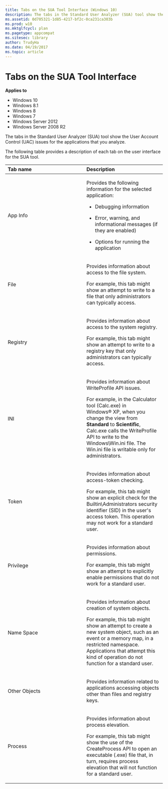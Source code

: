 ```yaml
---
title: Tabs on the SUA Tool Interface (Windows 10)
description: The tabs in the Standard User Analyzer (SUA) tool show the User Account Control (UAC) issues for the applications that you analyze.
ms.assetid: 0d705321-1d85-4217-bf2c-0ca231ca303b
ms.prod: w10
ms.mktglfcycl: plan
ms.pagetype: appcompat
ms.sitesec: library
author: TrudyHa
ms.date: 04/19/2017
ms.topic: article
---
```


# Tabs on the SUA Tool Interface


**Applies to**

-   Windows 10
-   Windows 8.1
-   Windows 8
-   Windows 7
-   Windows Server 2012
-   Windows Server 2008 R2

The tabs in the Standard User Analyzer (SUA) tool show the User Account Control (UAC) issues for the applications that you analyze.

The following table provides a description of each tab on the user interface for the SUA tool.

<table>
<colgroup>
<col width="50%" />
<col width="50%" />
</colgroup>
<thead>
<tr class="header">
<th align="left">Tab name</th>
<th align="left">Description</th>
</tr>
</thead>
<tbody>
<tr class="odd">
<td align="left"><p>App Info</p></td>
<td align="left"><p>Provides the following information for the selected application:</p>
<ul>
<li><p>Debugging information</p></li>
<li><p>Error, warning, and informational messages (if they are enabled)</p></li>
<li><p>Options for running the application</p></li>
</ul></td>
</tr>
<tr class="even">
<td align="left"><p>File</p></td>
<td align="left"><p>Provides information about access to the file system.</p>
<p>For example, this tab might show an attempt to write to a file that only administrators can typically access.</p></td>
</tr>
<tr class="odd">
<td align="left"><p>Registry</p></td>
<td align="left"><p>Provides information about access to the system registry.</p>
<p>For example, this tab might show an attempt to write to a registry key that only administrators can typically access.</p></td>
</tr>
<tr class="even">
<td align="left"><p>INI</p></td>
<td align="left"><p>Provides information about WriteProfile API issues.</p>
<p>For example, in the Calculator tool (Calc.exe) in Windows® XP, when you change the view from <strong>Standard</strong> to <strong>Scientific</strong>, Calc.exe calls the WriteProfile API to write to the Windows\Win.ini file. The Win.ini file is writable only for administrators.</p></td>
</tr>
<tr class="odd">
<td align="left"><p>Token</p></td>
<td align="left"><p>Provides information about access-token checking.</p>
<p>For example, this tab might show an explicit check for the Builtin\Administrators security identifier (SID) in the user's access token. This operation may not work for a standard user.</p></td>
</tr>
<tr class="even">
<td align="left"><p>Privilege</p></td>
<td align="left"><p>Provides information about permissions.</p>
<p>For example, this tab might show an attempt to explicitly enable permissions that do not work for a standard user.</p></td>
</tr>
<tr class="odd">
<td align="left"><p>Name Space</p></td>
<td align="left"><p>Provides information about creation of system objects.</p>
<p>For example, this tab might show an attempt to create a new system object, such as an event or a memory map, in a restricted namespace. Applications that attempt this kind of operation do not function for a standard user.</p></td>
</tr>
<tr class="even">
<td align="left"><p>Other Objects</p></td>
<td align="left"><p>Provides information related to applications accessing objects other than files and registry keys.</p></td>
</tr>
<tr class="odd">
<td align="left"><p>Process</p></td>
<td align="left"><p>Provides information about process elevation.</p>
<p>For example, this tab might show the use of the CreateProcess API to open an executable (.exe) file that, in turn, requires process elevation that will not function for a standard user.</p></td>
</tr>
</tbody>
</table>

 

 

 






